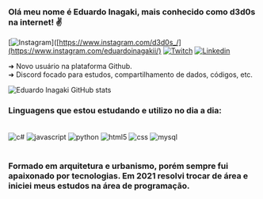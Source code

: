### Olá meu nome é Eduardo Inagaki, mais conhecido como d3d0s na internet! ✌️

[![Instagram](https://img.shields.io/badge/Instagram-E4405F?style=for-the-badge&logo=instagram&logoColor=white/)]([https://www.instagram.com/d3d0s_/](https://www.instagram.com/eduardoinagakii/)
[![Twitch](https://img.shields.io/badge/Twitch-9146FF?style=for-the-badge&logo=twitch&logoColor=white)](https://www.twitch.tv/d3d0s)
[![Linkedin](https://img.shields.io/badge/LinkedIn-0077B5?style=for-the-badge&logo=linkedin&logoColor=white)](https://www.linkedin.com/in/eduardo-inagaki-009473104/)

➜ Novo usuário na plataforma Github. <br>
➜ Discord focado para estudos, compartilhamento de dados, códigos, etc. <br>


![Eduardo Inagaki GitHub stats](https://github-readme-stats.vercel.app/api?username=edukz&show_icons=true&theme=dracula)

### Linguagens que estou estudando e utilizo no dia a dia:

<div style="display: inline_block"><br/>
    <img align="center" alt="c#" src="https://img.shields.io/badge/C%23-239120?style=for-the-badge&logo=c-sharp&logoColor=whit" />
    <img align="center" alt="javascript" src="https://img.shields.io/badge/JavaScript-F7DF1E?style=for-the-badge&logo=javascript&logoColor=black" />
    <img align="center" alt="python" src="https://img.shields.io/badge/Python-3776AB?style=for-the-badge&logo=python&logoColor=white" />
    <img align="center" alt="html5" src="https://img.shields.io/badge/HTML5-E34F26?style=for-the-badge&logo=html5&logoColor=white" />
    <img align="center" alt="css" src="https://img.shields.io/badge/CSS-239120?&style=for-the-badge&logo=css3&logoColor=white" />
    <img align="center" alt="mysql" src="https://img.shields.io/badge/MySQL-00000F?style=for-the-badge&logo=mysql&goColor=white" />
</div><br/>


### Formado em arquitetura e urbanismo, porém sempre fui apaixonado por tecnologias. Em 2021 resolvi trocar de área e iniciei meus estudos na área de programação.
